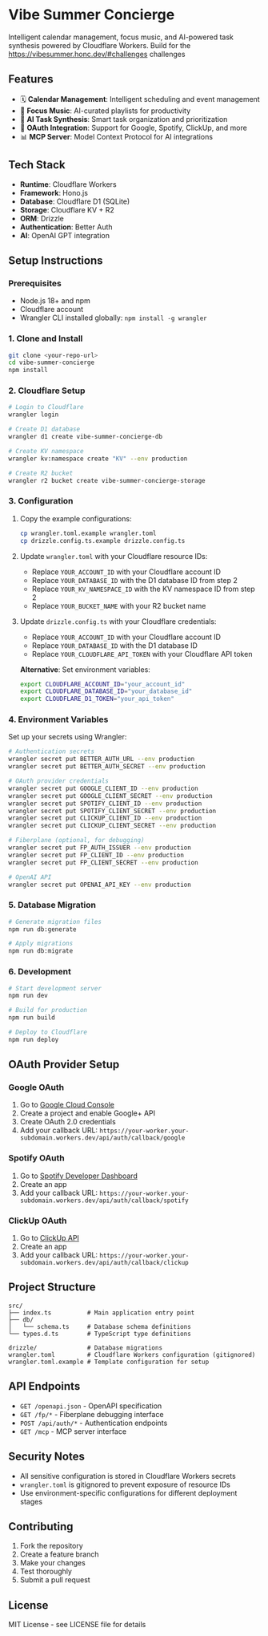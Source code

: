 # Vibe Summer Concierge

Intelligent calendar management, focus music, and AI-powered task synthesis powered by Cloudflare Workers. Build for the https://vibesummer.honc.dev/#challenges challenges

## Features

- 🗓️ **Calendar Management**: Intelligent scheduling and event management
- 🎵 **Focus Music**: AI-curated playlists for productivity
- 🤖 **AI Task Synthesis**: Smart task organization and prioritization
- 🔐 **OAuth Integration**: Support for Google, Spotify, ClickUp, and more
- 📊 **MCP Server**: Model Context Protocol for AI integrations

## Tech Stack

- **Runtime**: Cloudflare Workers
- **Framework**: Hono.js
- **Database**: Cloudflare D1 (SQLite)
- **Storage**: Cloudflare KV + R2
- **ORM**: Drizzle
- **Authentication**: Better Auth
- **AI**: OpenAI GPT integration

## Setup Instructions

### Prerequisites

- Node.js 18+ and npm
- Cloudflare account
- Wrangler CLI installed globally: `npm install -g wrangler`

### 1. Clone and Install

```bash
git clone <your-repo-url>
cd vibe-summer-concierge
npm install
```

### 2. Cloudflare Setup

```bash
# Login to Cloudflare
wrangler login

# Create D1 database
wrangler d1 create vibe-summer-concierge-db

# Create KV namespace
wrangler kv:namespace create "KV" --env production

# Create R2 bucket
wrangler r2 bucket create vibe-summer-concierge-storage
```

### 3. Configuration

1. Copy the example configurations:
   ```bash
   cp wrangler.toml.example wrangler.toml
   cp drizzle.config.ts.example drizzle.config.ts
   ```

2. Update `wrangler.toml` with your Cloudflare resource IDs:
   - Replace `YOUR_ACCOUNT_ID` with your Cloudflare account ID
   - Replace `YOUR_DATABASE_ID` with the D1 database ID from step 2
   - Replace `YOUR_KV_NAMESPACE_ID` with the KV namespace ID from step 2
   - Replace `YOUR_BUCKET_NAME` with your R2 bucket name

3. Update `drizzle.config.ts` with your Cloudflare credentials:
   - Replace `YOUR_ACCOUNT_ID` with your Cloudflare account ID
   - Replace `YOUR_DATABASE_ID` with the D1 database ID
   - Replace `YOUR_CLOUDFLARE_API_TOKEN` with your Cloudflare API token

   **Alternative**: Set environment variables:
   ```bash
   export CLOUDFLARE_ACCOUNT_ID="your_account_id"
   export CLOUDFLARE_DATABASE_ID="your_database_id" 
   export CLOUDFLARE_D1_TOKEN="your_api_token"
   ```

### 4. Environment Variables

Set up your secrets using Wrangler:

```bash
# Authentication secrets
wrangler secret put BETTER_AUTH_URL --env production
wrangler secret put BETTER_AUTH_SECRET --env production

# OAuth provider credentials
wrangler secret put GOOGLE_CLIENT_ID --env production
wrangler secret put GOOGLE_CLIENT_SECRET --env production
wrangler secret put SPOTIFY_CLIENT_ID --env production
wrangler secret put SPOTIFY_CLIENT_SECRET --env production
wrangler secret put CLICKUP_CLIENT_ID --env production
wrangler secret put CLICKUP_CLIENT_SECRET --env production

# Fiberplane (optional, for debugging)
wrangler secret put FP_AUTH_ISSUER --env production
wrangler secret put FP_CLIENT_ID --env production
wrangler secret put FP_CLIENT_SECRET --env production

# OpenAI API
wrangler secret put OPENAI_API_KEY --env production
```

### 5. Database Migration

```bash
# Generate migration files
npm run db:generate

# Apply migrations
npm run db:migrate
```

### 6. Development

```bash
# Start development server
npm run dev

# Build for production
npm run build

# Deploy to Cloudflare
npm run deploy
```

## OAuth Provider Setup

### Google OAuth
1. Go to [Google Cloud Console](https://console.cloud.google.com/)
2. Create a project and enable Google+ API
3. Create OAuth 2.0 credentials
4. Add your callback URL: `https://your-worker.your-subdomain.workers.dev/api/auth/callback/google`

### Spotify OAuth
1. Go to [Spotify Developer Dashboard](https://developer.spotify.com/dashboard)
2. Create an app
3. Add your callback URL: `https://your-worker.your-subdomain.workers.dev/api/auth/callback/spotify`

### ClickUp OAuth
1. Go to [ClickUp API](https://clickup.com/api)
2. Create an app
3. Add your callback URL: `https://your-worker.your-subdomain.workers.dev/api/auth/callback/clickup`

## Project Structure

```
src/
├── index.ts          # Main application entry point
├── db/
│   └── schema.ts     # Database schema definitions
└── types.d.ts        # TypeScript type definitions

drizzle/              # Database migrations
wrangler.toml         # Cloudflare Workers configuration (gitignored)
wrangler.toml.example # Template configuration for setup
```

## API Endpoints

- `GET /openapi.json` - OpenAPI specification
- `GET /fp/*` - Fiberplane debugging interface
- `POST /api/auth/*` - Authentication endpoints
- `GET /mcp` - MCP server interface

## Security Notes

- All sensitive configuration is stored in Cloudflare Workers secrets
- `wrangler.toml` is gitignored to prevent exposure of resource IDs
- Use environment-specific configurations for different deployment stages

## Contributing

1. Fork the repository
2. Create a feature branch
3. Make your changes
4. Test thoroughly
5. Submit a pull request

## License

MIT License - see LICENSE file for details
